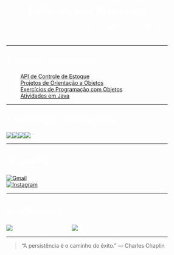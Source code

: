 <!-- Simulação de fundo com imagem -->
<div style="background-image: url('https://your-image-link.com/borboleta.jpg'); background-size: cover; padding: 40px; border-radius: 15px; color: white;">


<h1 align="center">👋 Olá, eu sou Ana Luiza</h1>
<p align="center">Desenvolvedora linguagem destaque <strong>Java</strong> e apaixonada por tecnologia 💻</p>

---

## 📂 Projetos em Destaque

- 🔹 [API de Controle de Estoque](https://github.com/analindamara/Api_ControleEstoque)  
- 🔹 [Projetos de Orientação a Objetos](https://github.com/analindamara/orientacaoAobjeto)  
- 🔹 [Exercícios de Programação com Objetos](https://github.com/analindamara/Objeto)  
- 🔹 [Atividades em Java](https://github.com/analindamara/atividadesJAVA)  

---

## 🧰 Tecnologias & Ferramentas

<div style="display: flex; flex-wrap: wrap;">
  <img src="https://img.shields.io/badge/Java-ED8B00?style=for-the-badge&logo=java&logoColor=white"/>
  <img src="https://img.shields.io/badge/GitHub-181717?style=for-the-badge&logo=github&logoColor=white"/>
  <img src="https://img.shields.io/badge/Git-F05032?style=for-the-badge&logo=git&logoColor=white"/>
  <img src="https://img.shields.io/badge/OOP-000000?style=for-the-badge&logo=abstract&logoColor=white"/>
</div>

---

## 📬 Contato

[![Gmail](https://img.shields.io/badge/Gmail-D14836?style=for-the-badge&logo=gmail&logoColor=white)](mailto:anagomes360luiza@gmail.com)  
[![Instagram](https://img.shields.io/badge/@_analuxrz-E4405F?style=for-the-badge&logo=instagram&logoColor=white)](https://www.instagram.com/_analuxrz)

---

## 📊 GitHub Stats

![Ana Luiza GitHub Stats](https://github-readme-stats.vercel.app/api?username=analindamara&show_icons=true&theme=radical)
![Top Langs](https://github-readme-stats.vercel.app/api/top-langs/?username=analindamara&layout=compact&theme=radical)

---

> “A persistência é o caminho do êxito.” — Charles Chaplin
